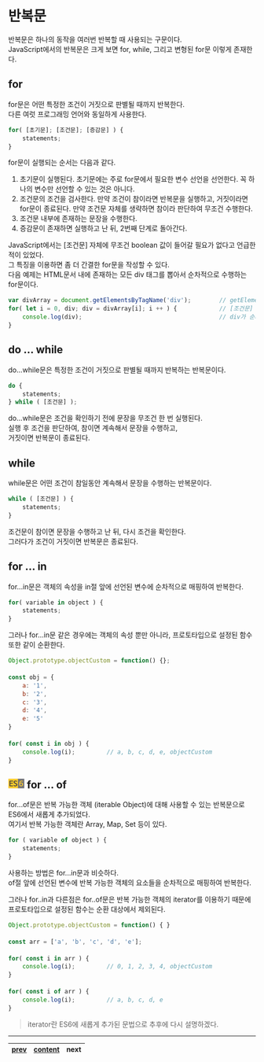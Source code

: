 # 반복문
반복문은 하나의 동작을 여러번 반복할 때 사용되는 구문이다.  
JavaScript에서의 반복문은 크게 보면 for, while, 그리고 변형된 for문 이렇게 존재한다.

## for
for문은 어떤 특정한 조건이 거짓으로 판별될 때까지 반복한다.  
다른 여럿 프로그래밍 언어와 동일하게 사용한다.
```js
for( [초기문]; [조건문]; [증감문] ) {
	statements;
}
```
for문이 실행되는 순서는 다음과 같다.  
1. 초기문이 실행된다. 초기문에는 주로 for문에서 필요한 변수 선언을 선언한다. 꼭 하나의 변수만 선언할 수 있는 것은 아니다.  
2. 조건문의 조건을 검사한다. 만약 조건이 참이라면 반복문을 실행하고, 거짓이라면 for문이 종료된다. 만약 조건문 자체를 생략하면 참이라 판단하여 무조건 수행한다.  
3. 조건문 내부에 존재하는 문장을 수행한다.  
4. 증감문이 존재하면 실행하고 난 뒤, 2번째 단계로 돌아간다.

JavaScript에서는 [조건문] 자체에 무조건 boolean 값이 들어갈 필요가 없다고 언급한 적이 있었다.  
그 특징을 이용하면 좀 더 간결한 for문을 작성할 수 있다.  
다음 예제는 HTML문서 내에 존재하는 모든 div 태그를 뽑아서 순차적으로 수행하는 for문이다.
```js
var divArray = document.getElementsByTagName('div');		// getElementsByTagName 함수는 태그 이름으로 DOM을 찾는 함수다.
for( let i = 0, div; div = divArray[i]; i ++ ) {			// [조건문] 부분에서 div 변수에 값을 할당 후 조건으로 판단된다.
	console.log(div);										// div가 순차적으로 출력된다.
}
```

## do ... while
do...while문은 특정한 조건이 거짓으로 판별될 때까지 반복하는 반복문이다.
```js
do {
	statements;
} while ( [조건문] );
```
do...while문은 조건을 확인하기 전에 문장을 무조건 한 번 실행된다.  
실행 후 조건을 판단하여, 참이면 계속해서 문장을 수행하고,  
거짓이면 반복문이 종료된다.

## while
while문은 어떤 조건이 참일동안 계속해서 문장을 수행하는 반복문이다.
```js
while ( [조건문] ) {
	statements;
}
```
조건문이 참이면 문장을 수행하고 난 뒤, 다시 조건을 확인한다.  
그러다가 조건이 거짓이면 반복문은 종료된다.

## for ... in
for...in문은 객체의 속성을 in절 앞에 선언된 변수에 순차적으로 매핑하여 반복한다.
```js
for( variable in object ) {
	statements;
}
```

그러나 for...in문 같은 경우에는 객체의 속성 뿐만 아니라, 프로토타입으로 설정된 함수 또한 같이 순환한다.  
```js
Object.prototype.objectCustom = function() {};

const obj = {
	a: '1',
    b: '2',
    c: '3',
    d: '4',
    e: '5'
}

for( const i in obj ) {
	console.log(i);			// a, b, c, d, e, objectCustom
}
``` 

## <img src="../image/es6.png" height="20" title="ECMAScript6"> for ... of
for...of문은 반복 가능한 객체 (iterable Object)에 대해 사용할 수 있는 반복문으로  
ES6에서 새롭게 추가되었다.  
여기서 반복 가능한 객체란 Array, Map, Set 등이 있다.
```js
for ( variable of object ) {
	statements;
}
```
사용하는 방법은 for...in문과 비슷하다.  
of절 앞에 선언된 변수에 반복 가능한 객체의 요소들을 순차적으로 매핑하여 반복한다.
  
그러나 for..in과 다른점은 for..of문은 반복 가능한 객체의 iterator를 이용하기 때문에  
프로토타입으로 설정된 함수는 순환 대상에서 제외된다.

```js
Object.prototype.objectCustom = function() { }

const arr = ['a', 'b', 'c', 'd', 'e'];

for( const i in arr ) {
	console.log(i);			// 0, 1, 2, 3, 4, objectCustom
}

for( const i of arr ) {
	console.log(i);			// a, b, c, d, e
}
```

> iterator란 ES6에 새롭게 추가된 문법으로 추후에 다시 설명하겠다.

---
|[prev](./05-control.ko-KR.md)|[content](./00-contents.ko-KR.md)|next|
|:--:|:--:|:--:|